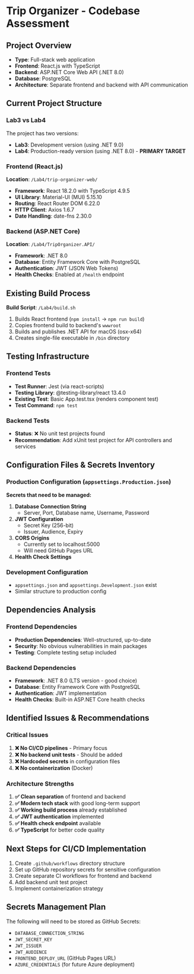 # Trip Organizer - Codebase Assessment

## Project Overview

- **Type**: Full-stack web application
- **Frontend**: React.js with TypeScript
- **Backend**: ASP.NET Core Web API (.NET 8.0)
- **Database**: PostgreSQL
- **Architecture**: Separate frontend and backend with API communication

## Current Project Structure

### Lab3 vs Lab4

The project has two versions:

- **Lab3**: Development version (using .NET 9.0)
- **Lab4**: Production-ready version (using .NET 8.0) - **PRIMARY TARGET**

### Frontend (React.js)

**Location**: `/Lab4/trip-organizer-web/`

- **Framework**: React 18.2.0 with TypeScript 4.9.5
- **UI Library**: Material-UI (MUI) 5.15.10
- **Routing**: React Router DOM 6.22.0
- **HTTP Client**: Axios 1.6.7
- **Date Handling**: date-fns 2.30.0

### Backend (ASP.NET Core)

**Location**: `/Lab4/TripOrganizer.API/`

- **Framework**: .NET 8.0
- **Database**: Entity Framework Core with PostgreSQL
- **Authentication**: JWT (JSON Web Tokens)
- **Health Checks**: Enabled at `/health` endpoint

## Existing Build Process

**Build Script**: `/Lab4/build.sh`

1. Builds React frontend (`npm install` → `npm run build`)
2. Copies frontend build to backend's `wwwroot`
3. Builds and publishes .NET API for macOS (osx-x64)
4. Creates single-file executable in `/bin` directory

## Testing Infrastructure

### Frontend Tests

- **Test Runner**: Jest (via react-scripts)
- **Testing Library**: @testing-library/react 13.4.0
- **Existing Test**: Basic App.test.tsx (renders component test)
- **Test Command**: `npm test`

### Backend Tests

- **Status**: ❌ No unit test projects found
- **Recommendation**: Add xUnit test project for API controllers and services

## Configuration Files & Secrets Inventory

### Production Configuration (`appsettings.Production.json`)

**Secrets that need to be managed:**

1. **Database Connection String**
   - Server, Port, Database name, Username, Password
2. **JWT Configuration**
   - Secret Key (256-bit)
   - Issuer, Audience, Expiry
3. **CORS Origins**
   - Currently set to localhost:5000
   - Will need GitHub Pages URL
4. **Health Check Settings**

### Development Configuration

- `appsettings.json` and `appsettings.Development.json` exist
- Similar structure to production config

## Dependencies Analysis

### Frontend Dependencies

- **Production Dependencies**: Well-structured, up-to-date
- **Security**: No obvious vulnerabilities in main packages
- **Testing**: Complete testing setup included

### Backend Dependencies

- **Framework**: .NET 8.0 (LTS version - good choice)
- **Database**: Entity Framework Core with PostgreSQL
- **Authentication**: JWT implementation
- **Health Checks**: Built-in ASP.NET Core health checks

## Identified Issues & Recommendations

### Critical Issues

1. **❌ No CI/CD pipelines** - Primary focus
2. **❌ No backend unit tests** - Should be added
3. **❌ Hardcoded secrets** in configuration files
4. **❌ No containerization** (Docker)

### Architecture Strengths

1. **✅ Clean separation** of frontend and backend
2. **✅ Modern tech stack** with good long-term support
3. **✅ Working build process** already established
4. **✅ JWT authentication** implemented
5. **✅ Health check endpoint** available
6. **✅ TypeScript** for better code quality

## Next Steps for CI/CD Implementation

1. Create `.github/workflows` directory structure
2. Set up GitHub repository secrets for sensitive configuration
3. Create separate CI workflows for frontend and backend
4. Add backend unit test project
5. Implement containerization strategy

## Secrets Management Plan

The following will need to be stored as GitHub Secrets:

- `DATABASE_CONNECTION_STRING`
- `JWT_SECRET_KEY`
- `JWT_ISSUER`
- `JWT_AUDIENCE`
- `FRONTEND_DEPLOY_URL` (GitHub Pages URL)
- `AZURE_CREDENTIALS` (for future Azure deployment)
